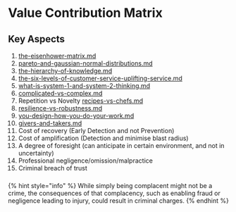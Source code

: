 # Value Contribution Matrix

## Key Aspects

1. [the-eisenhower-matrix.md](the-eisenhower-matrix.md "mention")
2. [pareto-and-gaussian-normal-distributions.md](pareto-and-gaussian-normal-distributions.md "mention")
3. [the-hierarchy-of-knowledge.md](the-hierarchy-of-knowledge.md "mention")
4. [the-six-levels-of-customer-service-uplifting-service.md](the-six-levels-of-customer-service-uplifting-service.md "mention")
5. [what-is-system-1-and-system-2-thinking.md](what-is-system-1-and-system-2-thinking.md "mention")
6. [complicated-vs-complex.md](complicated-vs-complex.md "mention")
7. Repetition vs Novelty [recipes-vs-chefs.md](recipes-vs-chefs.md "mention")
8. [resilience-vs-robustness.md](resilience-vs-robustness.md "mention")
9. [you-design-how-you-do-your-work.md](you-design-how-you-do-your-work.md "mention")
10. [givers-and-takers.md](givers-and-takers.md "mention")
11. Cost of recovery (Early Detection and not Prevention)
12. Cost of amplification (Detection and minimise blast radius)
13. A degree of foresight (can anticipate in certain environment, and not in uncertainty)
14. Professional negligence/omission/malpractice&#x20;
15. Criminal breach of trust

###

{% hint style="info" %}
While simply being complacent might not be a crime, the consequences of that complacency, such as enabling fraud or negligence leading to injury, could result in criminal charges.
{% endhint %}
